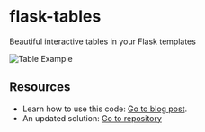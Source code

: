 # flask-tables
Beautiful interactive tables in your Flask templates

![Table Example](table.png)

## Resources

- Learn how to use this code: [Go to blog post](https://blog.miguelgrinberg.com/post/beautiful-interactive-tables-for-your-flask-templates).
- An updated solution: [Go to repository](https://github.com/miguelgrinberg/flask-gridjs)
